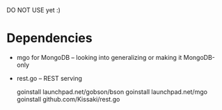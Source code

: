 DO NOT USE yet
:)


Dependencies
============
* mgo for MongoDB – looking into generalizing or making it MongoDB-only
* rest.go – REST serving

	goinstall launchpad.net/gobson/bson
	goinstall launchpad.net/mgo
	goinstall github.com/Kissaki/rest.go

